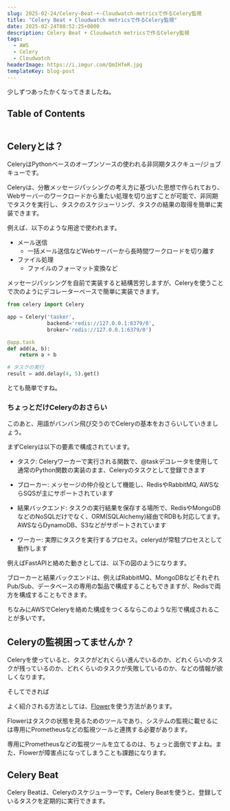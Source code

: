 ```yaml
---
slug: 2025-02-24/Celery-Beat-+-Cloudwatch-metricsで作るCelery監視
title: "Celery Beat + Cloudwatch metricsで作るCelery監視"
date: 2025-02-24T08:52:25+0000
description: Celery Beat + Cloudwatch metricsで作るCelery監視
tags:
  - AWS
  - Celery
  - Cloudwatch
headerImage: https://i.imgur.com/QmIHfeR.jpg
templateKey: blog-post
---
```


少しずつあったかくなってきましたね。

## Table of Contents

```toc

```

## Celeryとは？

CeleryはPythonベースのオープンソースの使われる非同期タスクキュー/ジョブキューです。

Celeryは、分散メッセージパッシングの考え方に基づいた思想で作られており、Webサーバーのワークロードから重たい処理を切り出すことが可能で、非同期でタスクを実行し、タスクのスケジューリング、タスクの結果の取得を簡単に実装できます。

例えば、以下のような用途で使われます。

- メール送信
  - 一括メール送信などWebサーバーから長時間ワークロードを切り離す
- ファイル処理
  - ファイルのフォーマット変換など

メッセージパッシングを自前で実装すると結構苦労しますが、Celeryを使うことで次のようにデコレーターベースで簡単に実装できます。

```python
from celery import Celery

app = Celery('tasker',
             backend='redis://127.0.0.1:6379/0',
             broker='redis://127.0.0.1:6379/0')

@app.task
def add(a, b):
    return a + b

# タスクの実行
result = add.delay(4, 5).get()
```

とても簡単ですね。

### ちょっとだけCeleryのおさらい

このあと、用語がバンバン飛び交うのでCeleryの基本をおさらいしていきましょう。

まずCeleryは以下の要素で構成されています。

- タスク: Celeryワーカーで実行される関数で、@taskデコレータを使用して通常のPython関数の実装のまま、Celeryのタスクとして登録できます

- ブローカー: メッセージの仲介役として機能し、RedisやRabbitMQ, AWSならSQSが主にサポートされています

- 結果バックエンド: タスクの実行結果を保存する場所で、RedisやMongoDBなどのNoSQLだけでなく、ORM(SQLAlchemy)経由でRDBも対応してます。AWSならDynamoDB、S3などがサポートされています

- ワーカー: 実際にタスクを実行するプロセス。celerydが常駐プロセスとして動作します

例えばFastAPIと絡めた動きとしては、以下の図のようになります。

ブローカーと結果バックエンドは、例えばRabbitMQ、MongoDBなどそれぞれPub/Sub、データベースの専用の製品で構成することもできますが、Redisで両方を構成することもできます。

ちなみにAWSでCeleryを絡めた構成をつくるならこのような形で構成されることが多いです。

## Celeryの監視困ってませんか？

Celeryを使っていると、タスクがどれくらい進んでいるのか、どれくらいのタスクが残っているのか、どれくらいのタスクが失敗しているのか、などの情報が欲しくなります。

そしてできれば

よく紹介される方法としては、[Flower](https://flower.readthedocs.io/en/latest/)を使う方法があります。

Flowerはタスクの状態を見るためのツールであり、システムの監視に載せるには専用にPrometheusなどの監視ツールと連携する必要があります。

専用にPrometheusなどの監視ツールを立てるのは、ちょっと面倒ですよね。また、Flowerが障害点になってしまうことも課題になります。

## Celery Beat

Celery Beatは、Celeryのスケジューラーです。Celery Beatを使うと、登録しているタスクを定期的に実行できます。

